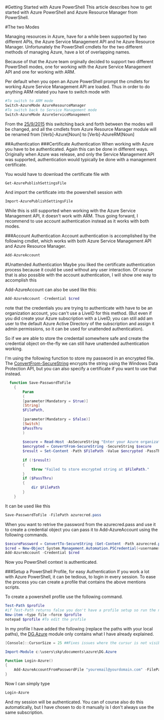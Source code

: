 #Getting Started with Azure PowerShell
This article describes how to get started with Azure PowerShell and Azure Resource Manager from PowerShell.

#The two Modes 

Managing resources in Azure, have for a while been supported by two different APIs, the Azure Service Management API and he Azure Resource Manager. 
Unfortunately the PowerShell cmdlets for the two different methods of managing Azure, have a lot of overlapping names.

Because of that the Azure team orginally decided to support two different PowerShell modes, one for working with the Azure Service Management API and one for working with ARM. 

Per default when you open an Azure PowerShell prompt the cmdlets for working Azure Service Management API are loaded.
Thus in order to do anything ARM related you have to switch mode with
```powershell
#To switch to ARM mode
Switch-AzureMode AzureResourceManager
#To switch back to Service Management mode
Switch-AzureMode AzureServiceManagement
```  

From the [25/9/2015](https://github.com/Azure/azure-powershell/wiki/Deprecation-of-Switch-AzureMode-in-Azure-PowerShell) this switching back and forth between the modes will be changed, and all the cmdlets from Azure Resource Manager module will be renamed from [Verb]-Azure[Noun] to [Verb]-AzureRM[Noun]

##Authentication
###Certificate Authentication
When working with Azure you have to be authenticated. Again this can be done in different ways. Originally when Azure was release, and only the Service Management API was supported, authentication would typically be done with a management certificate. 

You would have to download the certificate file with 
```powershell
Get-AzurePublishSettingsFile
```
And import the certificate into the powershell session with 
```powershell
Import-AzurePublishSettingsFile
```
While this is still supported when working with the Azure Service Management API, it doesn't work with ARM. 
Thus going forward, I recommend to use account authentication instead as it works with both modes.

###Account Authentication
Account authentication is accomplished by the following cmdlet, which works with both Azure Service Management API and Azure Resource Manager. 
```powershell
Add-AzureAccount
``` 

#Unattended Authentication
Maybe you liked the certificate authentication process because it could be used without any user interaction. 
Of course that is also possible with the account authentication, I will show one way to accomplish this
 
Add-AzureAccount can also be used like this: 
```powershell
Add-AzureAccount -Credential $cred
```
note that the credentials you are trying to authenticate with have to be an organization account, you can't use a LiveID for this method. 
(But even if you did create your Azure subscription with a LiveID, you can still add am user to the default Azure Active Directory of the subscription and assign it admin permissions, so it can be used for unattended authentication).

So if we are able to store the credentail somewhere safe and create the credential object on-the-fly we can still have unattended authentication working. 

I'm using the following function to store my password in an encrypted file. The [ConvertFrom-SecureString](https://technet.microsoft.com/en-us/library/hh849814.aspx) encrypts the string using the Windows Data Protection API, but you can also specify a certificate if you want to use that instead.
```powershell
  function Save-PasswordToFile
    {
        Param
        (
        [parameter(Mandatory = $true)]
        [String]
        $FilePath,
        
        [parameter(Mandatory = $false)]
        [Switch]
        $PassThru
        )
        
        $secure = Read-Host -AsSecureString "Enter your Azure organization ID password."
        $encrypted = ConvertFrom-SecureString -SecureString $secure
        $result = Set-Content -Path $FilePath -Value $encrypted -PassThru
        
        if (!$result)
        {
            throw "Failed to store encrypted string at $FilePath."
        }
        if ($PassThru)
        {
            dir $FilePath
        }
    }
``` 
It can be used like this 
```powershell
Save-PasswordToFile -FilePath azurecred.pass 
```
When you want to retrive the password from the azurecred.pass and use it to create a credential object you can pass it to Add-AzureAccount using the following commands.  
```powershell
$securePassword = ConvertTo-SecureString (Get-Content -Path azurecred.pass)
$cred = New-Object System.Management.Automation.PSCredential(<username>, $securePassword)
Add-AzureAccount -Credential $cred
```
Now you PowerShell context is authenticated.

###Setup a PowerShell Profile, for easy Authentication
If you work a lot with Azure PowerShell, it can be tedious, to login in every session. To ease the process you can create a profile that contains the above mentions scripts. 

To create a powershell profile use the following command. 
```PowerShell
Test-Path $profile
#if Test-Path returns false you don't have a profile setup so run the next line, otherwise skip it
New-item –type file –force $profile
notepad $profile #To edit the profile
```
In my profile I have added the following (replace the paths with your local paths), the [DG.Azure](../src/DG.Azure) module only contains what I have already explained.  
```powershell
[Console]::CursorSize = 25 ##Fixes issues where the cursur is not visible in powershell

Import-Module c:\users\skp\documents\azure\DG.Azure

Function Login-Azure()
{
	Add-AzureAccountFromPasswordFile "youremail@yourdomain.com" -FilePath 'c:\users\skp\documents\azure\azurecreds.pass'
}
```
Now I can simply type 
```powershell
Login-Azure
```
And my session will be authenticated.  You can of course also do this automatically, but I have chosen to do it manually is I don't always use the same subscription. 